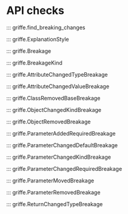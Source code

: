 # API checks

::: griffe.find_breaking_changes

::: griffe.ExplanationStyle

::: griffe.Breakage

::: griffe.BreakageKind

::: griffe.AttributeChangedTypeBreakage

::: griffe.AttributeChangedValueBreakage

::: griffe.ClassRemovedBaseBreakage

::: griffe.ObjectChangedKindBreakage

::: griffe.ObjectRemovedBreakage

::: griffe.ParameterAddedRequiredBreakage

::: griffe.ParameterChangedDefaultBreakage

::: griffe.ParameterChangedKindBreakage

::: griffe.ParameterChangedRequiredBreakage

::: griffe.ParameterMovedBreakage

::: griffe.ParameterRemovedBreakage

::: griffe.ReturnChangedTypeBreakage
